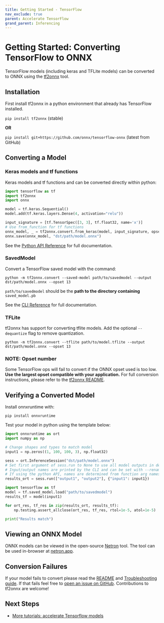```yaml
---
title: Getting Started - TensorFlow
nav_exclude: true 
parent: Accelerate TensorFlow
grand_parent: Inferencing
---
```


# Getting Started: Converting TensorFlow to ONNX

TensorFlow models (including keras and TFLite models) can be converted to ONNX using the [tf2onnx](https://github.com/onnx/tensorflow-onnx) tool.

## Installation

First install tf2onnx in a python environment that already has TensorFlow installed.

`pip install tf2onnx` (stable)

**OR**

`pip install git+https://github.com/onnx/tensorflow-onnx` (latest from GitHub)

## Converting a Model

### Keras models and tf functions

Keras models and tf functions and can be converted directly within python:

```python
import tensorflow as tf
import tf2onnx
import onnx

model = tf.keras.Sequential()
model.add(tf.keras.layers.Dense(4, activation="relu"))

input_signature = [tf.TensorSpec([3, 3], tf.float32, name='x')]
# Use from_function for tf functions
onnx_model, _ = tf2onnx.convert.from_keras(model, input_signature, opset=13)
onnx.save(onnx_model, "dst/path/model.onnx")
```

See the [Python API Reference](https://github.com/onnx/tensorflow-onnx#python-api-reference) for full documentation.

### SavedModel

Convert a TensorFlow saved model with the command:

`python -m tf2onnx.convert --saved-model path/to/savedmodel --output dst/path/model.onnx --opset 13`

`path/to/savedmodel` should be the **path to the directory containing** `saved_model.pb`

See the [CLI Reference](https://github.com/onnx/tensorflow-onnx#cli-reference) for full documentation.

### TFLite

tf2onnx has support for converting tflite models. Add the optional `--dequantize` flag to remove quantization.

`python -m tf2onnx.convert --tflite path/to/model.tflite --output dst/path/model.onnx --opset 13`

### NOTE: Opset number

Some TensorFlow ops will fail to convert if the ONNX opset used is too low. **Use the largest opset compatible with your application.** For full conversion instructions, please refer to the [tf2onnx README](https://github.com/onnx/tensorflow-onnx#cli-reference).

## Verifying a Converted Model

Install onnxruntime with:

`pip install onnxruntime`

Test your model in python using the template below:

```python
import onnxruntime as ort
import numpy as np

# Change shapes and types to match model
input1 = np.zeros((1, 100, 100, 3), np.float32)

sess = ort.InferenceSession("dst/path/model.onnx")
# Set first argument of sess.run to None to use all model outputs in default order
# Input/output names are printed by the CLI and can be set with --rename-inputs and --rename-outputs
# If using the python API, names are determined from function arg names or TensorSpec names.
results_ort = sess.run(["output1", "output2"], {"input1": input1})

import tensorflow as tf
model = tf.saved_model.load("path/to/savedmodel")
results_tf = model(input1)

for ort_res, tf_res in zip(results_ort, results_tf):
    np.testing.assert_allclose(ort_res, tf_res, rtol=1e-5, atol=1e-5)

print("Results match")
```

## Viewing an ONNX Model

ONNX models can be viewed in the open-source [Netron](https://github.com/lutzroeder/Netron) tool. The tool can be used in-browser at [netron.app](https://netron.app/).

## Conversion Failures

If your model fails to convert please read the [README](https://github.com/onnx/tensorflow-onnx#readme) and [Troubleshooting guide](https://github.com/onnx/tensorflow-onnx/blob/master/Troubleshooting.md). If that fails feel free to [open an issue on GitHub](https://github.com/onnx/tensorflow-onnx/issues).  Contributions to tf2onnx are welcome!

## Next Steps

- [More tutorials: accelerate Tensorflow models](../inferencing/tensorflow.md#accelerate-tensorflow-model-inferencing-1)
